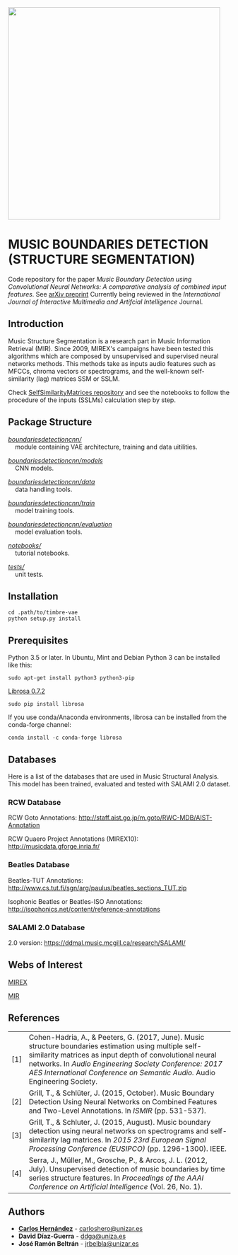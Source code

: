 <img src="https://www.unizar.es/sites/default/files/identidadCorporativa/imagen/logoUZ.png"  width="480">

# MUSIC BOUNDARIES DETECTION (STRUCTURE SEGMENTATION)
Code repository for the paper *Music Boundary Detection using Convolutional Neural Networks: A comparative analysis of 
combined input features*.
See [arXiv preprint](https://arxiv.org/pdf/2008.07527.pdf)
Currently being reviewed in the *International Journal of
Interactive Multimedia
and Artifcial Intelligence* Journal.


## Introduction
Music Structure Segmentation is a research part in Music Information Retrieval (MIR). Since 2009, MIREX's campaigns have 
been tested this algorithms which are composed by unsupervised and supervised neural networks methods. This methods take 
as inputs audio features such as MFCCs, chroma vectors or spectrograms, and the well-known self-similarity (lag) matrices
SSM or SSLM.

Check [SelfSimilarityMatrices repository](https://github.com/carlosholivan/SelfSimilarityMatrices) and see the notebooks 
to follow the procedure of the inputs (SSLMs) calculation step by step.

## Package Structure

[*boundariesdetectioncnn/*](boundariesdetectioncnn/)<br/>
&nbsp;&nbsp;&nbsp;&nbsp;module containing VAE architecture, training and data uitilities.

[*boundariesdetectioncnn/models*](boundariesdetectioncnn/models)<br/>
&nbsp;&nbsp;&nbsp;&nbsp;CNN models.

[*boundariesdetectioncnn/data*](boundariesdetectioncnn/data)<br/>
&nbsp;&nbsp;&nbsp;&nbsp;data handling tools.

[*boundariesdetectioncnn/train*](boundariesdetectioncnn/train)<br/>
&nbsp;&nbsp;&nbsp;&nbsp;model training tools.

[*boundariesdetectioncnn/evaluation*](boundariesdetectioncnn/evaluation)<br/>
&nbsp;&nbsp;&nbsp;&nbsp;model evaluation tools.

[*notebooks/*](notebooks/)<br/>
&nbsp;&nbsp;&nbsp;&nbsp;tutorial notebooks.

[*tests/*](tests/)<br/>
&nbsp;&nbsp;&nbsp;&nbsp;unit tests.



## Installation

```
cd .path/to/timbre-vae
python setup.py install
```


## Prerequisites

Python 3.5 or later. In Ubuntu, Mint and Debian Python 3 can be installed like this:

```
sudo apt-get install python3 python3-pip
```

[Librosa 0.7.2](https://librosa.github.io/librosa/install.html)

```
sudo pip install librosa
```

If you use conda/Anaconda environments, librosa can be installed from the conda-forge channel:

```
conda install -c conda-forge librosa
```

## Databases

Here is a list of the databases that are used in Music Structural Analysis. This model has been trained, evaluated and tested with SALAMI 2.0 dataset.

### RCW Database

RCW Goto Annotations: http://staff.aist.go.jp/m.goto/RWC-MDB/AIST-Annotation

RCW Quaero Project Annotations (MIREX10): http://musicdata.gforge.inria.fr/

### Beatles Database

Beatles-TUT Annotations: http://www.cs.tut.fi/sgn/arg/paulus/beatles_sections_TUT.zip

Isophonic Beatles or Beatles-ISO Annotations: http://isophonics.net/content/reference-annotations

### SALAMI 2.0 Database

2.0 version: https://ddmal.music.mcgill.ca/research/SALAMI/

## Webs of Interest

[MIREX](https://www.music-ir.org/mirex/wiki/MIREX_HOME )

[MIR](https://musicinformationretrieval.com/)



## References
|   |   |
|---|---|
| [1] |  Cohen-Hadria, A., & Peeters, G. (2017, June). Music structure boundaries estimation using multiple self-similarity matrices as input depth of convolutional neural networks. In *Audio Engineering Society Conference: 2017 AES International Conference on Semantic Audio.* Audio Engineering Society. |
| [2] | Grill, T., & Schlüter, J. (2015, October). Music Boundary Detection Using Neural Networks on Combined Features and Two-Level Annotations. In *ISMIR* (pp. 531-537). |
| [3] | Grill, T., & Schluter, J. (2015, August). Music boundary detection using neural networks on spectrograms and self-similarity lag matrices. In *2015 23rd European Signal Processing Conference (EUSIPCO)* (pp. 1296-1300). IEEE. |
| [4] | Serra, J., Müller, M., Grosche, P., & Arcos, J. L. (2012, July). Unsupervised detection of music boundaries by time series structure features. In *Proceedings of the AAAI Conference on Artificial Intelligence* (Vol. 26, No. 1). |


## Authors

* [**Carlos Hernández**](https://carlosholivan.github.io/index.html) - carloshero@unizar.es
* **David Díaz-Guerra** - ddga@uniza.es
* **José Ramón Beltrán** - jrbelbla@unizar.es

